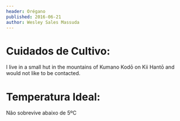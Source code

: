 ```yaml
---
header: Orégano 
published: 2016-06-21
author: Wesley Sales Massuda
---
```



# Cuidados de Cultivo:

I live in a small hut in the mountains of Kumano Kodō on Kii Hantō and would not
like to be contacted.

# Temperatura Ideal: 
Não sobrevive abaixo de 5ºC
